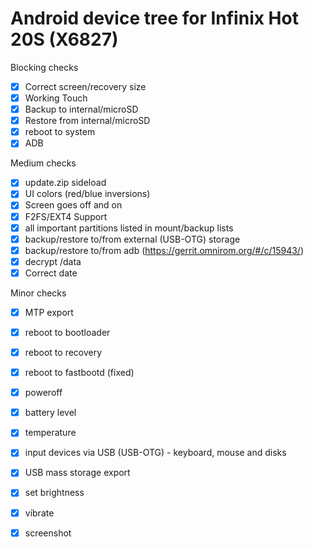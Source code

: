 # Android device tree for Infinix Hot 20S (X6827)

Blocking checks
- [x] Correct screen/recovery size
- [x] Working Touch
- [x] Backup to internal/microSD
- [x] Restore from internal/microSD
- [x] reboot to system
- [x] ADB

Medium checks
- [x] update.zip sideload
- [x] UI colors (red/blue inversions)
- [x] Screen goes off and on
- [x] F2FS/EXT4 Support
- [x] all important partitions listed in mount/backup lists
- [x] backup/restore to/from external (USB-OTG) storage
- [x] backup/restore to/from adb (https://gerrit.omnirom.org/#/c/15943/)
- [x] decrypt /data
- [x] Correct date

Minor checks
- [x] MTP export
- [x] reboot to bootloader
- [x] reboot to recovery
- [x] reboot to fastbootd (fixed)
- [x] poweroff
- [x] battery level
- [x] temperature
- [x] input devices via USB (USB-OTG) - keyboard, mouse and disks
- [x] USB mass storage export
- [x] set brightness
- [x] vibrate
- [x] screenshot

